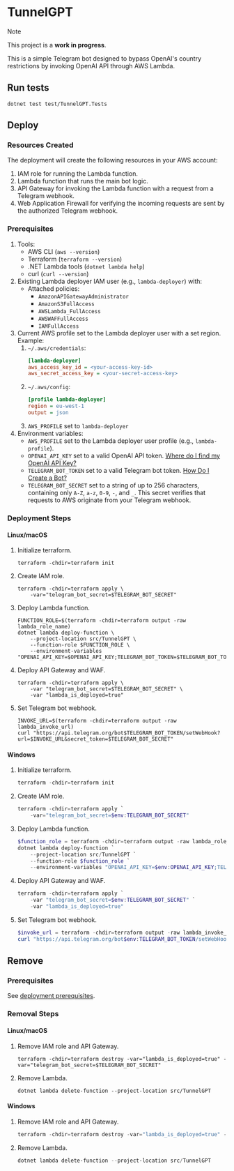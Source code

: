 # TunnelGPT

> [!NOTE]  
> This project is a **work in progress**.

This is a simple Telegram bot designed to bypass OpenAI's country restrictions by invoking OpenAI API through AWS Lambda.

## Run tests

```shell
dotnet test test/TunnelGPT.Tests
```

## Deploy

### Resources Created

The deployment will create the following resources in your AWS account:

1. IAM role for running the Lambda function.
2. Lambda function that runs the main bot logic.
3. API Gateway for invoking the Lambda function with a request from a Telegram webhook.
4. Web Application Firewall for verifying the incoming requests are sent by the authorized Telegram webhook.

### Prerequisites

1. Tools:
   - AWS CLI (`aws --version`)
   - Terraform (`terraform --version`)
   - .NET Lambda tools (`dotnet lambda help`)
   - curl (`curl --version`)
2. Existing Lambda deployer IAM user (e.g., `lambda-deployer`) with:
   - Attached policies:
     - `AmazonAPIGatewayAdministrator`
     - `AmazonS3FullAccess`
     - `AWSLambda_FullAccess`
     - `AWSWAFFullAccess`
     - `IAMFullAccess`
3. Current AWS profile set to the Lambda deployer user with a set region. Example:
   1. `~/.aws/credentials`:
      ```ini
      [lambda-deployer]
      aws_access_key_id = <your-access-key-id>
      aws_secret_access_key = <your-secret-access-key>
      ```
   2. `~/.aws/config`:
      ```ini
      [profile lambda-deployer]
      region = eu-west-1
      output = json
      ```
   3. `AWS_PROFILE` set to `lambda-deployer`
4. Environment variables:
   - `AWS_PROFILE` set to the Lambda deployer user profile (e.g., `lambda-profile`).
   - `OPENAI_API_KEY` set to a valid OpenAI API token. [Where do I find my OpenAI API Key?](https://help.openai.com/articles/4936850-where-do-i-find-my-openai-api-key)
   - `TELEGRAM_BOT_TOKEN` set to a valid Telegram bot token. [How Do I Create a Bot?](https://core.telegram.org/bots#how-do-i-create-a-bot)
   - `TELEGRAM_BOT_SECRET` set to a string of up to 256 characters, containing only `A-Z`, `a-z`, `0-9`, `-`, and `_`.
        This secret verifies that requests to AWS originate from your Telegram webhook.  

### Deployment Steps

#### Linux/macOS

1. Initialize terraform.
   ```shell
   terraform -chdir=terraform init
   ```
2. Create IAM role.
   ```shell
   terraform -chdir=terraform apply \
       -var="telegram_bot_secret=$TELEGRAM_BOT_SECRET"
   ```
3. Deploy Lambda function.
   ```shell
   FUNCTION_ROLE=$(terraform -chdir=terraform output -raw lambda_role_name)    
   dotnet lambda deploy-function \
       --project-location src/TunnelGPT \
       --function-role $FUNCTION_ROLE \
       --environment-variables "OPENAI_API_KEY=$OPENAI_API_KEY;TELEGRAM_BOT_TOKEN=$TELEGRAM_BOT_TOKEN"
   ```
4. Deploy API Gateway and WAF.
   ```shell
   terraform -chdir=terraform apply \
       -var "telegram_bot_secret=$TELEGRAM_BOT_SECRET" \
       -var "lambda_is_deployed=true"
   ```
5. Set Telegram bot webhook.
   ```shell
   INVOKE_URL=$(terraform -chdir=terraform output -raw lambda_invoke_url)
   curl "https://api.telegram.org/bot$TELEGRAM_BOT_TOKEN/setWebHook?url=$INVOKE_URL&secret_token=$TELEGRAM_BOT_SECRET"
   ```

#### Windows

1. Initialize terraform.
   ```powershell
   terraform -chdir=terraform init
   ```
2. Create IAM role.
   ```powershell
   terraform -chdir=terraform apply `
       -var="telegram_bot_secret=$env:TELEGRAM_BOT_SECRET"
   ```
3. Deploy Lambda function.
   ```powershell
   $function_role = terraform -chdir=terraform output -raw lambda_role_name
   dotnet lambda deploy-function `
       --project-location src/TunnelGPT `
       --function-role $function_role `
       --environment-variables "OPENAI_API_KEY=$env:OPENAI_API_KEY;TELEGRAM_BOT_TOKEN=$env:TELEGRAM_BOT_TOKEN"
   ```
4. Deploy API Gateway and WAF.
   ```powershell
   terraform -chdir=terraform apply `
       -var "telegram_bot_secret=$env:TELEGRAM_BOT_SECRET" `
       -var "lambda_is_deployed=true"
   ```
5. Set Telegram bot webhook.
   ```powershell
   $invoke_url = terraform -chdir=terraform output -raw lambda_invoke_url
   curl "https://api.telegram.org/bot$env:TELEGRAM_BOT_TOKEN/setWebHook?url=$invoke_url&secret_token=$env:TELEGRAM_BOT_SECRET"
   ```

## Remove

### Prerequisites

See [deployment prerequisites](#prerequisites).

### Removal Steps

#### Linux/macOS

1. Remove IAM role and API Gateway.
   ```shell
   terraform -chdir=terraform destroy -var="lambda_is_deployed=true" -var="telegram_bot_secret=$TELEGRAM_BOT_SECRET"
   ```
2. Remove Lambda.
   ```shell
   dotnet lambda delete-function --project-location src/TunnelGPT
   ```

#### Windows

1. Remove IAM role and API Gateway.
   ```powershell
   terraform -chdir=terraform destroy -var="lambda_is_deployed=true" -var="telegram_bot_secret=$env:TELEGRAM_BOT_SECRET"
   ```
2. Remove Lambda.
   ```powershell
   dotnet lambda delete-function --project-location src/TunnelGPT
   ```
